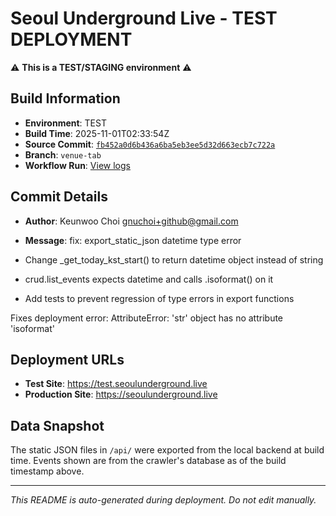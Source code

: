# Seoul Underground Live - TEST DEPLOYMENT

⚠️ **This is a TEST/STAGING environment** ⚠️

## Build Information

- **Environment**: TEST
- **Build Time**: 2025-11-01T02:33:54Z
- **Source Commit**: [`fb452a0d6b436a6ba5eb3ee5d32d663ecb7c722a`](https://github.com/keunwoochoi/seoulunderground.live/commit/fb452a0d6b436a6ba5eb3ee5d32d663ecb7c722a)
- **Branch**: `venue-tab`
- **Workflow Run**: [View logs](https://github.com/keunwoochoi/seoulunderground.live/actions/runs/18990037871)

## Commit Details

- **Author**: Keunwoo Choi <gnuchoi+github@gmail.com>
- **Message**: fix: export_static_json datetime type error

- Change _get_today_kst_start() to return datetime object instead of string
- crud.list_events expects datetime and calls .isoformat() on it
- Add tests to prevent regression of type errors in export functions

Fixes deployment error:
  AttributeError: 'str' object has no attribute 'isoformat'

## Deployment URLs

- **Test Site**: https://test.seoulunderground.live
- **Production Site**: https://seoulunderground.live

## Data Snapshot

The static JSON files in `/api/` were exported from the local backend at build time.
Events shown are from the crawler's database as of the build timestamp above.

---

*This README is auto-generated during deployment. Do not edit manually.*
